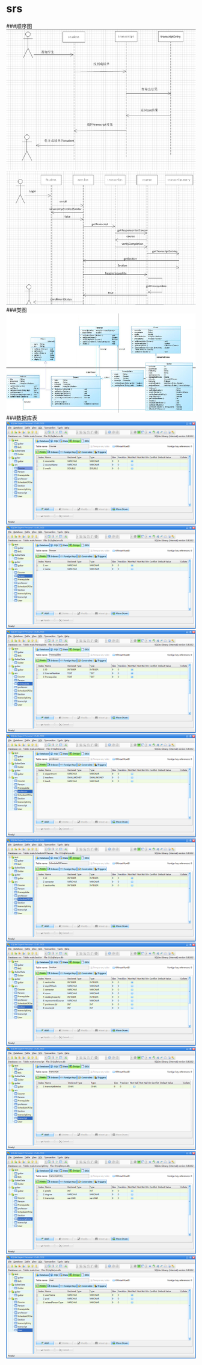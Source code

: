 # srs
###顺序图
![](https://github.com/lc-dmx/srs/blob/master/%E6%9F%A5%E8%AF%A2%E6%88%90%E7%BB%A9.jpg)
![](https://github.com/lc-dmx/srs/blob/master/%E9%80%89%E8%AF%BE.jpg)
###类图
![](https://github.com/lc-dmx/srs/blob/master/%E7%B1%BB%E5%9B%BE.jpg)
###数据库表
![](https://github.com/lc-dmx/srs/blob/master/course.jpg)
![](https://github.com/lc-dmx/srs/blob/master/person.jpg)
![](https://github.com/lc-dmx/srs/blob/master/prerequisite.jpg)
![](https://github.com/lc-dmx/srs/blob/master/professor.jpg)
![](https://github.com/lc-dmx/srs/blob/master/scheduleofclasses.jpg)
![](https://github.com/lc-dmx/srs/blob/master/section.jpg)
![](https://github.com/lc-dmx/srs/blob/master/transcript.jpg)
![](https://github.com/lc-dmx/srs/blob/master/transcriptentry.jpg)
![](https://github.com/lc-dmx/srs/blob/master/user.jpg)

